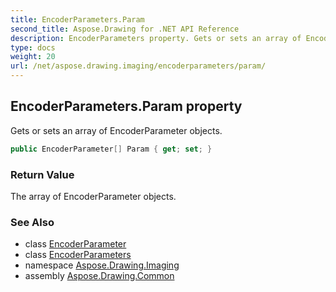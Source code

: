 ```yaml
---
title: EncoderParameters.Param
second_title: Aspose.Drawing for .NET API Reference
description: EncoderParameters property. Gets or sets an array of EncoderParameter objects
type: docs
weight: 20
url: /net/aspose.drawing.imaging/encoderparameters/param/
---
```

## EncoderParameters.Param property

Gets or sets an array of EncoderParameter objects.

```csharp
public EncoderParameter[] Param { get; set; }
```

### Return Value

The array of EncoderParameter objects.

### See Also

* class [EncoderParameter](../../encoderparameter/)
* class [EncoderParameters](../)
* namespace [Aspose.Drawing.Imaging](../../encoderparameters/)
* assembly [Aspose.Drawing.Common](../../../)


